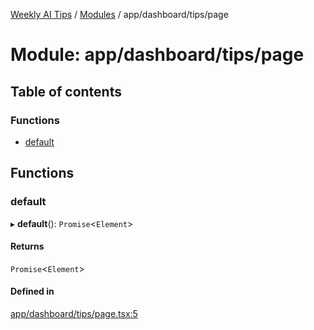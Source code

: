 [Weekly AI Tips](../README.md) / [Modules](../modules.md) / app/dashboard/tips/page

# Module: app/dashboard/tips/page

## Table of contents

### Functions

- [default](app_dashboard_tips_page.md#default)

## Functions

### default

▸ **default**(): `Promise`\<`Element`\>

#### Returns

`Promise`\<`Element`\>

#### Defined in

[app/dashboard/tips/page.tsx:5](https://github.com/alexsoyes/weekly-ai-tips/blob/b3fea4afd71b68632685f2d382621a10bad6affa/app/dashboard/tips/page.tsx#L5)

